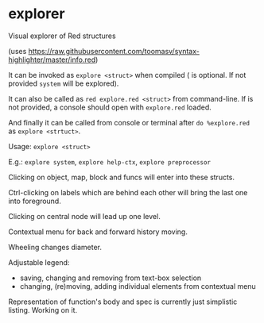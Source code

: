 # explorer
Visual explorer of Red structures

(uses https://raw.githubusercontent.com/toomasv/syntax-highlighter/master/info.red)

It can be invoked as `explore <struct>` when compiled (<struct> is optional. If not provided `system` will be explored).

It can also be called as `red explore.red <struct>` from command-line. If <struct> is not provided, a console should open with `explore.red` loaded.

And finally it can be called from console or terminal after `do %explore.red` as `explore <strtuct>`.

Usage: `explore <struct>`

E.g.:
`explore system`,
`explore help-ctx`,
`explore preprocessor`

Clicking on object, map, block and funcs will enter into these structs.

Ctrl-clicking on labels which are behind each other will bring the last one into foreground.

Clicking on central node will lead up one level.

Contextual menu for back and forward history moving.

Wheeling changes diameter.

Adjustable legend:
  - saving, changing and removing from text-box selection
  - changing, (re)moving, adding individual elements from contextual menu

Representation of function's body and spec is currently just simplistic listing. Working on it.
